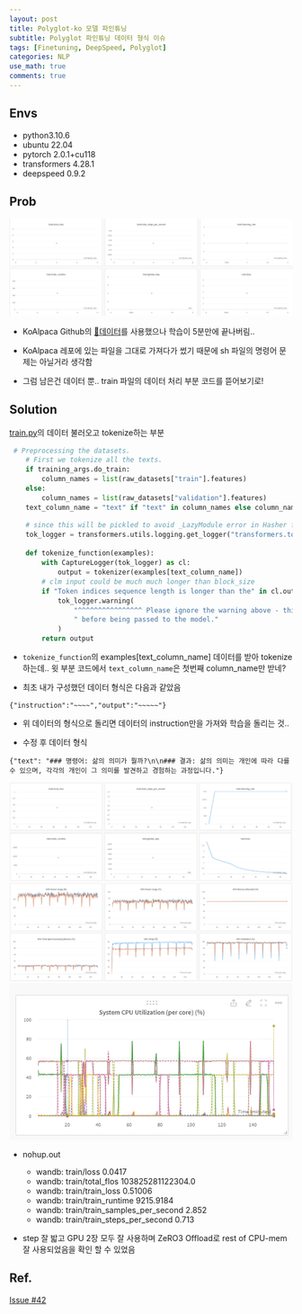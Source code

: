 ```yaml
---
layout: post
title: Polyglot-ko 모델 파인튜닝
subtitle: Polyglot 파인튜닝 데이터 형식 이슈
tags: [Finetuning, DeepSpeed, Polyglot]
categories: NLP
use_math: true
comments: true
---
```


## Envs
- python3.10.6
- ubuntu 22.04
- pytorch 2.0.1+cu118
- transformers 4.28.1
- deepspeed 0.9.2

## Prob

![figure1](/img/FT/img1.png)

- KoAlpaca Github의 [📰데이터](https://github.com/Beomi/KoAlpaca/blob/main/ko_alpaca_data.json)를 사용했으나 학습이 5분만에 끝나버림..

- KoAlpaca 레포에 있는 파일을 그대로 가져다가 썼기 때문에 sh 파일의 명령어 문제는 아닐거라 생각함

- 그럼 남은건 데이터 뿐.. train 파일의 데이터 처리 부분 코드를 뜯어보기로!

## Solution

[train.py](https://github.com/Beomi/KoAlpaca/blob/main/train_v1.1b/run_clm.py)의 데이터 불러오고 tokenize하는 부분

```python
 # Preprocessing the datasets.
    # First we tokenize all the texts.
    if training_args.do_train:
        column_names = list(raw_datasets["train"].features)
    else:
        column_names = list(raw_datasets["validation"].features)
    text_column_name = "text" if "text" in column_names else column_names[0]
```

```python
    # since this will be pickled to avoid _LazyModule error in Hasher force logger loading before tokenize_function
    tok_logger = transformers.utils.logging.get_logger("transformers.tokenization_utils_base")

    def tokenize_function(examples):
        with CaptureLogger(tok_logger) as cl:
            output = tokenizer(examples[text_column_name])
        # clm input could be much much longer than block_size
        if "Token indices sequence length is longer than the" in cl.out:
            tok_logger.warning(
                "^^^^^^^^^^^^^^^^ Please ignore the warning above - this long input will be chunked into smaller bits"
                " before being passed to the model."
            )
        return output
```

- `tokenize_function`의 examples[text_column_name] 데이터를 받아 tokenize하는데.. 윗 부분 코드에서 `text_column_name`은 첫번째 column_name만 받네?

- 최초 내가 구성했던 데이터 형식은 다음과 같았음

```
{"instruction":"~~~~","output":"~~~~~"}
```

- 위 데이터의 형식으로 돌리면 데이터의 instruction만을 가져와 학습을 돌리는 것..

- 수정 후 데이터 형식

```
{"text": "### 명령어: 삶의 의미가 뭘까?\n\n### 결과: 삶의 의미는 개인에 따라 다를 수 있으며, 각각의 개인이 그 의미를 발견하고 경험하는 과정입니다."}
```


![figure3](/img/FT/img3.png)
![figure4](/img/FT/img4.png)
![figure2](/img/FT/img2.png)

- nohup.out
  - wandb:                     train/loss 0.0417
  - wandb:               train/total_flos 103825281122304.0
  - wandb:               train/train_loss 0.51006
  - wandb:            train/train_runtime 9215.9184
  - wandb: train/train_samples_per_second 2.852
  - wandb:   train/train_steps_per_second 0.713

- step 잘 밟고 GPU 2장 모두 잘 사용하며 ZeRO3 Offload로 rest of CPU-mem 잘 사용되었음을 확인 할 수 있었음


## Ref.

[Issue #42](https://github.com/Beomi/KoAlpaca/issues/42)
